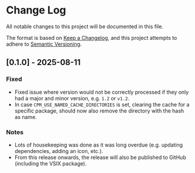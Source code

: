 # Change Log

All notable changes to this project will be documented in this file.

The format is based on [Keep a Changelog](https://keepachangelog.com/en/1.1.0/),
and this project attempts to adhere to [Semantic Versioning](https://semver.org/spec/v2.0.0.html).

## [0.1.0] - 2025-08-11

### Fixed

- Fixed issue where version would not be correctly processed if they only had a major and minor version, e.g. `1.2` or `v1.2`.
- In case `CPM_USE_NAMED_CACHE_DIRECTORIES` is set, clearing the cache for a specific package, should now also remove the directory with the hash as name.

### Notes

- Lots of housekeeping was done as it was long overdue (e.g. updating dependencies, adding an icon, etc.).
- From this release onwards, the release will also be published to GitHub (including the VSIX package).
